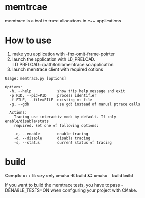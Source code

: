 # memtrcae
memtrace is a tool to trace allocations in c++ applications.

# How to use
1. make you application with -fno-omit-frame-pointer
2. launch the application with LD_PRELOAD. LD_PRELOAD=/path/to/libmemtrace.so application
3. launch memtrace client with required options
```
Usage: memtrace.py [options]

Options:
  -h, --help            show this help message and exit
  -p PID, --pid=PID     process identifier
  -f FILE, --file=FILE  existing mt file
  -g, --gdb             use gdb instead of manual ptrace calls

  Actions:
    Tracing use interactiv mode by default. If only enable/disable/stats
    required. Set one of following options:

    -e, --enable        enable tracing
    -d, --disable       disable tracing
    -s, --status        current status of tracing
```

# build
Compile c++ library only
cmake -B build && cmake --build build

If you want to build the memtrace tests, you have to pass -DENABLE_TESTS=ON when configuring your project with CMake.
